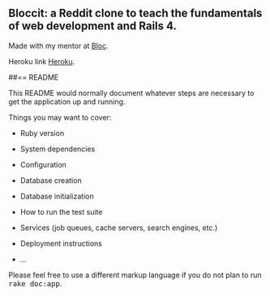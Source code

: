 ## Bloccit: a Reddit clone to teach the fundamentals of web development and Rails 4.

Made with my mentor at [Bloc](http://bloc.io).

Heroku link [Heroku](https://dashboard.heroku.com/apps/avyishibloccit/resources).


##== README

This README would normally document whatever steps are necessary to get the
application up and running.

Things you may want to cover:

* Ruby version

* System dependencies

* Configuration

* Database creation

* Database initialization

* How to run the test suite

* Services (job queues, cache servers, search engines, etc.)

* Deployment instructions

* ...


Please feel free to use a different markup language if you do not plan to run
<tt>rake doc:app</tt>.
